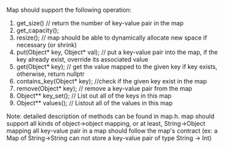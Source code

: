 Map should support the following operation:
1) get_size() // return the number of  key-value pair in the map
2) get_capacity();
3) resize();   // map should be able to dynamically allocate new space if necessary (or shrink)
4) put(Object* key, Object* val);  // put a key-value pair into the map, if the key already exist, override its associated value
5) get(Object* key); // get the value mapped to the given key if key exists, otherwise, return nullptr
6) contains_key(Object* key);  //check if the given key exist in the map
7) remove(Object* key); // remove a key-value pair from the map
8) Object** key_set(); // List out all of the keys in this map
9) Object** values(); // Listout all of the values in this map


Note:
detailed description of methods can be found in map.h.
map should support all kinds of object->object mapping, or at least, String->Object mapping
all key-value pair in a map should follow the map's contract (ex: a Map of String->String can not store a key-value pair of type String -> Int)

